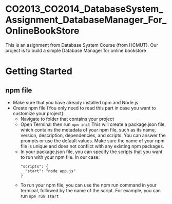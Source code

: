 # CO2013_CO2014_DatabaseSystem_Assignment_DatabaseManager_For_OnlineBookStore
This is an asignment from Database System Course (from HCMUT). Our project is to build a simple Database Manager for online bookstore
# Getting Started
## npm file
- Make sure that you have already installed npm and Node.js
- Create npm file (You only need to read this part in case you want to customize your project):
  + Navigate to folder that contains your project
  + Open Terminal then run ```npm init``` This will create a package.json file, which contains the metadata of your npm file, such as its name, version, description, dependencies, and scripts. You can answer the prompts or use the default values. Make sure the name of your npm file is unique and does not conflict with any existing npm packages.
  + In your package.json file, you can specify the scripts that you want to run with your npm file. In our case:
    ```
    "scripts": {
      "start": "node app.js"
    }
    ```
  + To run your npm file, you can use the npm run command in your terminal, followed by the name of the script. For example, you can run ```npm run start```
